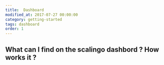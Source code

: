 ```yaml
---
title:  Dashboard
modified_at: 2017-07-27 00:00:00
category: getting-started
tags: dashboard
order: 1
---
```


## What can I find on the scalingo dashbord ? How works it ?
